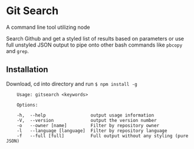 Git Search
==========

A command line tool utilizing node 

Search Github and get a styled list of results based on parameters or use full unstyled JSON output to 
pipe onto other bash commands like `pbcopy` and `grep`.

## Installation
Download, cd into directory and run `$ npm install -g`

~~~
    Usage: gitsearch <keywords>
    
    Options:
    
    -h,  --help                 output usage information
    -V,  --version              output the version number
    -o   --owner [name]         Filter by repository owner
    -l   --language [language]  Filter by repository language
    -f   --full [full]          Full output without any styling (pure JSON)
~~~